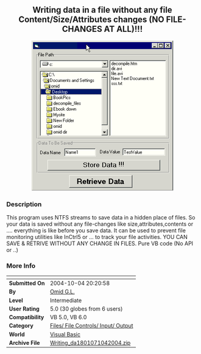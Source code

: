 ﻿<div align="center">

## Writing data in a file without any file Content/Size/Attributes changes \(NO FILE\-CHANGES AT ALL\)\!\!\!

<img src="PIC20041042333507831.gif">
</div>

### Description

This program uses NTFS streams to save data in a hidden place of files. So your data is saved without any file-changes like size,attributes,contents or .... everything is like before you save data. It can be used to prevent file monitoring utilities like InCtrl5 or ... to track your file activities. YOU CAN SAVE & RETRIVE WITHOUT ANY CHANGE IN FILES. Pure VB code (No API or ..)
 
### More Info
 


<span>             |<span>
---                |---
**Submitted On**   |2004-10-04 20:20:58
**By**             |[Omid G\.L\.](https://github.com/Planet-Source-Code/PSCIndex/blob/master/ByAuthor/omid-g-l.md)
**Level**          |Intermediate
**User Rating**    |5.0 (30 globes from 6 users)
**Compatibility**  |VB 5\.0, VB 6\.0
**Category**       |[Files/ File Controls/ Input/ Output](https://github.com/Planet-Source-Code/PSCIndex/blob/master/ByCategory/files-file-controls-input-output__1-3.md)
**World**          |[Visual Basic](https://github.com/Planet-Source-Code/PSCIndex/blob/master/ByWorld/visual-basic.md)
**Archive File**   |[Writing\_da1801071042004\.zip](https://github.com/Planet-Source-Code/omid-g-l-writing-data-in-a-file-without-any-file-content-size-attributes-changes-no-file-c__1-56531/archive/master.zip)








